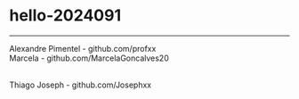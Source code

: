 # hello-2024091
------------------
Alexandre Pimentel - github.com/profxx
<br>
Marcela - github.com/MarcelaGoncalves20

<br>
Thiago Joseph - github.com/Josephxx
